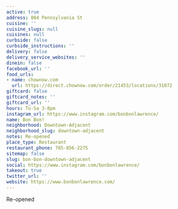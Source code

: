 ```yaml
---
active: true
address: 804 Pennsylvania St
cuisine: ''
cuisine_slugs: null
cuisines: null
curbside: false
curbside_instructions: ''
delivery: false
delivery_service_websites: ''
dinein: false
facebook_url: ''
food_urls:
- name: chownow.com
  url: https://direct.chownow.com/order/21453/locations/31072
giftcard: false
giftcard_notes: ''
giftcard_url: ''
hours: Tu-Sa 3-8pm
instagram_url: https://www.instagram.com/bonbonlawrence/
name: Bon Bon!
neighborhood: Downtown-Adjacent
neighborhood_slug: downtown-adjacent
notes: Re-opened
place_type: Restaurant
restaurant_phone: 785-856-2275
sitemap: false
slug: bon-bon-downtown-adjacent
social: https://www.instagram.com/bonbonlawrence/
takeout: true
twitter_url: ''
website: https://www.bonbonlawrence.com/
---
```


Re-opened